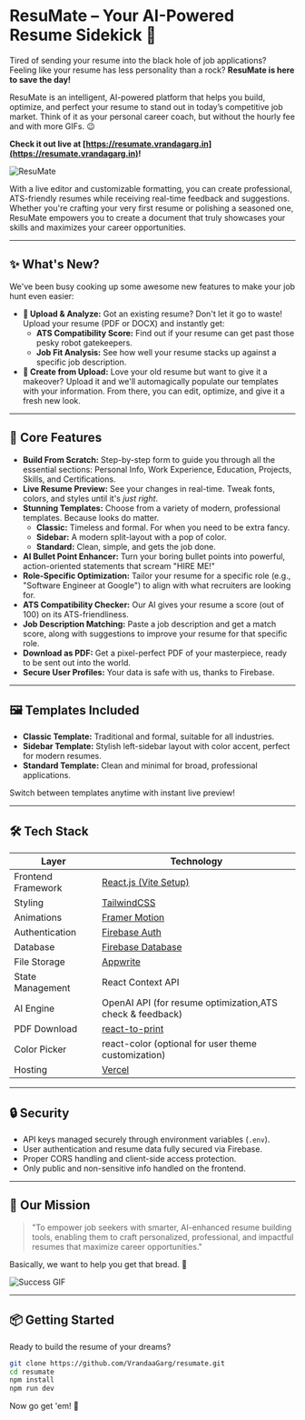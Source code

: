 # ResuMate – Your AI-Powered Resume Sidekick 🚀

Tired of sending your resume into the black hole of job applications? Feeling like your resume has less personality than a rock? **ResuMate is here to save the day!**

ResuMate is an intelligent, AI-powered platform that helps you build, optimize, and perfect your resume to stand out in today’s competitive job market. Think of it as your personal career coach, but without the hourly fee and with more GIFs. 😉

**Check it out live at [https://resumate.vrandagarg.in](https://resumate.vrandagarg.in)!**

![ResuMate](https://res.cloudinary.com/dyetf2h9n/image/upload/v1757157758/banner_nfih9z.png)

With a live editor and customizable formatting, you can create professional, ATS-friendly resumes while receiving real-time feedback and suggestions. Whether you're crafting your very first resume or polishing a seasoned one, ResuMate empowers you to create a document that truly showcases your skills and maximizes your career opportunities.

---

## ✨ What's New?

We've been busy cooking up some awesome new features to make your job hunt even easier:

- **📄 Upload & Analyze:** Got an existing resume? Don't let it go to waste! Upload your resume (PDF or DOCX) and instantly get:
  - **ATS Compatibility Score:** Find out if your resume can get past those pesky robot gatekeepers.
  - **Job Fit Analysis:** See how well your resume stacks up against a specific job description.
- **📝 Create from Upload:** Love your old resume but want to give it a makeover? Upload it and we'll automagically populate our templates with your information. From there, you can edit, optimize, and give it a fresh new look.

---

## 🚀 Core Features

- **Build From Scratch:** Step-by-step form to guide you through all the essential sections: Personal Info, Work Experience, Education, Projects, Skills, and Certifications.
- **Live Resume Preview:** See your changes in real-time. Tweak fonts, colors, and styles until it's _just right_.
- **Stunning Templates:** Choose from a variety of modern, professional templates. Because looks do matter.
  - **Classic:** Timeless and formal. For when you need to be extra fancy.
  - **Sidebar:** A modern split-layout with a pop of color.
  - **Standard:** Clean, simple, and gets the job done.
- **AI Bullet Point Enhancer:** Turn your boring bullet points into powerful, action-oriented statements that scream "HIRE ME!"
- **Role-Specific Optimization:** Tailor your resume for a specific role (e.g., "Software Engineer at Google") to align with what recruiters are looking for.
- **ATS Compatibility Checker:** Our AI gives your resume a score (out of 100) on its ATS-friendliness.
- **Job Description Matching:** Paste a job description and get a match score, along with suggestions to improve your resume for that specific role.
- **Download as PDF:** Get a pixel-perfect PDF of your masterpiece, ready to be sent out into the world.
- **Secure User Profiles:** Your data is safe with us, thanks to Firebase.

---

## 🖼️ Templates Included

- **Classic Template:** Traditional and formal, suitable for all industries.
- **Sidebar Template:** Stylish left-sidebar layout with color accent, perfect for modern resumes.
- **Standard Template:** Clean and minimal for broad, professional applications.

Switch between templates anytime with instant live preview!

---

## 🛠️ Tech Stack

| Layer              | Technology                                                          |
| ------------------ | ------------------------------------------------------------------- |
| Frontend Framework | [React.js (Vite Setup)](https://vitejs.dev/)                        |
| Styling            | [TailwindCSS](https://tailwindcss.com/)                             |
| Animations         | [Framer Motion](https://www.framer.com/motion/)                     |
| Authentication     | [Firebase Auth](https://firebase.google.com/products/auth)          |
| Database           | [Firebase Database](https://firebase.google.com/products/firestore) |
| File Storage       | [Appwrite](https://appwrite.io/)                                    |
| State Management   | React Context API                                                   |
| AI Engine          | OpenAI API (for resume optimization,ATS check & feedback)           |
| PDF Download       | [react-to-print](https://www.npmjs.com/package/react-to-print)      |
| Color Picker       | react-color (optional for user theme customization)                 |
| Hosting            | [Vercel](https://vercel.com/)                                       |

---

## 🔒 Security

- API keys managed securely through environment variables (`.env`).
- User authentication and resume data fully secured via Firebase.
- Proper CORS handling and client-side access protection.
- Only public and non-sensitive info handled on the frontend.

---

## 🎯 Our Mission

> "To empower job seekers with smarter, AI-enhanced resume building tools, enabling them to craft personalized, professional, and impactful resumes that maximize career opportunities."

Basically, we want to help you get that bread. 🍞

![Success GIF](https://media.giphy.com/media/kyLYXonQYYfwYDIeZl/giphy.gif)

---

## 📦 Getting Started

Ready to build the resume of your dreams?

```bash
git clone https://github.com/VrandaaGarg/resumate.git
cd resumate
npm install
npm run dev
```

Now go get 'em! 💼

<!-- /////////////resumate is done -->
